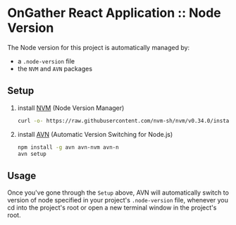 # OnGather React Application :: Node Version <!-- omit in toc -->

The Node version for this project is automatically managed by:

- a `.node-version` file
- the `NVM` and `AVN` packages

## Setup

1. install [NVM](https://github.com/nvm-sh/nvm) (Node Version Manager)

   ```bash
   curl -o- https://raw.githubusercontent.com/nvm-sh/nvm/v0.34.0/install.sh | bash
   ```

2. install [AVN](https://github.com/wbyoung/avn) (Automatic Version Switching for Node.js)

   ```bash
   npm install -g avn avn-nvm avn-n
   avn setup
   ```

## Usage

Once you've gone through the `Setup` above, AVN will automatically switch to version of node specified in your project's `.node-version` file, whenever you cd into the project's root or open a new terminal window in the project's root.
